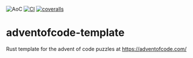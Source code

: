 ![AoC](https://img.shields.io/badge/AoC%20%E2%AD%90-12-yellow)
[![CI](https://github.com/lpenz/adventofcode-template/workflows/CI/badge.svg)](https://github.com/lpenz/adventofcode-template/actions)
[![coveralls](https://coveralls.io/repos/github/lpenz/adventofcode-template/badge.svg?branch=main)](https://coveralls.io/github/lpenz/adventofcode-template?branch=main)

# adventofcode-template

Rust template for the advent of code puzzles at https://adventofcode.com/
